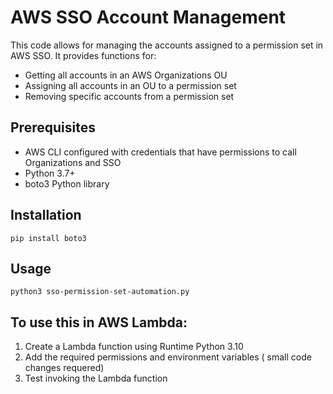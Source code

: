 # AWS SSO Account Management

This code allows for managing the accounts assigned to a permission set in AWS SSO. It provides functions for:

- Getting all accounts in an AWS Organizations OU
- Assigning all accounts in an OU to a permission set
- Removing specific accounts from a permission set 

## Prerequisites

- AWS CLI configured with credentials that have permissions to call Organizations and SSO
- Python 3.7+
- boto3 Python library


## Installation

```
pip install boto3
``` 

## Usage

```
python3 sso-permission-set-automation.py

``` 

## To use this in AWS Lambda:

1. Create a Lambda function using Runtime Python 3.10
2. Add the required permissions and environment variables ( small code changes requered)
3. Test invoking the Lambda function
